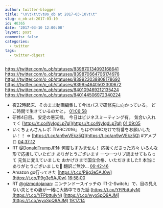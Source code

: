 ```yaml
---
author: twitter-blogger
title: "\n\t\t\t\t@o_ob at 2017-03-10\t\t"
slug: o_ob-at-2017-03-10
id: 40365
date: '2017-03-10 12:00:00'
layout: post
comments: false
categories:
  - twitter
tags:
  - twitter-digest
---
```


https://twitter.com/o_ob/statuses/839870134093168641 https://twitter.com/o_ob/statuses/839870664706174976 https://twitter.com/o_ob/statuses/839923038808178692 https://twitter.com/o_ob/statuses/839954640502300672 https://twitter.com/o_ob/statuses/840109469212135424 https://twitter.com/o_ob/statuses/840144506972340224  

*   夜22時起床、そのまま動画編集して今はバスで研修先に向かっている。 どこ時間で生きているのかと。 [01:06:58](https://twitter.com/o_ob/statuses/839870134093168641)
*   研修4日目。 安定の悪天候。 今日はビジネスミーティング有。 気合い入れてく [https://t.co/NyIgdLp7gl](https://t.co/NyIgdLp7gl) [01:09:05](https://twitter.com/o_ob/statuses/839870664706174976)
*   いくちょんさんレポ『IVRC2016』 もはやIVRCだけで特番をお願いしたい！！ ⇒ [https://t.co/an9wVEkz5Q](https://t.co/an9wVEkz5Q) #アメブロ [04:37:12](https://twitter.com/o_ob/statuses/839923038808178692)
*   RT [@DonaldTrumpJPN](https://twitter.com/DonaldTrumpJPN): 何度もすみません！ 応援くださった方々 いろんな形で応援していただき ありがとうございます 一つ一つリプ読ませてもらって 元気に変えていました おかげさまで国立合格、いただきました!! 本当にありがとうございました🙇 翻訳ご無沙… [06:42:46](https://twitter.com/o_ob/statuses/839954640502300672)
*   Amazon go行ってきた [https://t.co/P9g3e5AJ0w](https://t.co/P9g3e5AJ0w) [16:58:00](https://twitter.com/o_ob/statuses/840109469212135424)
*   RT [@gizmodojapan](https://twitter.com/gizmodojapan): ニンテンドースイッチの『1-2-Switch』で、目の見えない夫とその妻が一緒に大熱中できた話 [https://t.co/YFPbttuIyN](https://t.co/YFPbttuIyN) [https://t.co/wyoSpQ9AJM](https://t.co/wyoSpQ9AJM) [19:17:14](https://twitter.com/o_ob/statuses/840144506972340224)